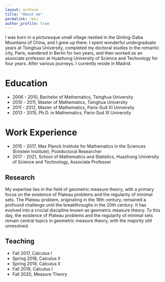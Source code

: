 ```yaml
---
layout: archive
title: "About me"
permalink: /en/
author_profile: true
---
```


I was born in a picturesque small village nestled in the Qinling-Daba Mountains of China, and I grew up there. I spent wonderful undergraduate years at Tsinghua University, completed my doctoral studies in the romantic city, Paris, wandered in Berlin for two years, and then worked as an associate professor at Huazhong University of Science and Technology for four years. After various journeys, I currently reside in Madrid.

Education
======
- 2006 - 2010, Bachelor of Mathematics, Tsinghua University
- 2010 - 2011, Master of Mathematics, Tsinghua University
- 2011 - 2012, Master of Mathematics, Paris-Sud XI University
- 2013 - 2015, Ph.D. in Mathematics, Paris-Sud XI University

Work Experience
======
- 2015 - 2017, Max Planck Institute for Mathematics in the Sciences (Einstein Institute), Postdoctoral Researcher
- 2017 - 2021, School of Mathematics and Statistics, Huazhong University of Science and Technology, Associate Professor

Research
------
My expertise lies in the field of geometric measure theory, with a primary focus on the existence of Plateau problems and the regularity of minimal sets. The Plateau problem, originating in the 18th century, remained a profound challenge until the breakthroughs in the 20th century. It has evolved into a crucial discipline known as geometric measure theory. To this day, the existence of Plateau problems and the regularity of minimal sets remain central topics in geometric measure theory, with the majority still unresolved.

Teaching
------
- Fall 2017, Calculus I
- Spring 2018, Calculus II
- Spring 2019, Calculus II
- Fall 2019, Calculus I
- Fall 2020, Measure Theory
